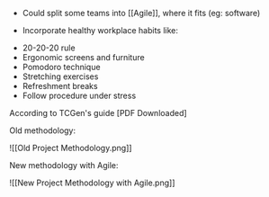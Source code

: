 * Could split some teams into [[Agile]], where it fits (eg: software)

* Incorporate healthy workplace habits like:
- 20-20-20 rule
- Ergonomic screens and furniture
- Pomodoro technique
- Stretching exercises
- Refreshment breaks
- Follow procedure under stress

According to TCGen's guide \[PDF Downloaded\]

Old methodology:

![[Old Project Methodology.png]]

New methodology with Agile:

![[New Project Methodology with Agile.png]]